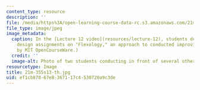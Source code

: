 ```yaml
---
content_type: resource
description: ''
file: /media/https%3A/open-learning-course-data-rc.s3.amazonaws.com/21m-355-musical-improvisation-spring-2013/ef1cb87867e8367117c4530720a9c3de_21M-355s13-th.jpg
file_type: image/jpeg
image_metadata:
  caption: In the [Lecture 12 video](resources/lecture-12), students demonstrate their
    design assignments on "Flexology," an approach to conducted improvisation. (Photo
    by MIT OpenCourseWare.)
  credit: ''
  image-alt: Photo of two students conducting in front of several other student instrumentalists.
resourcetype: Image
title: 21m-355s13-th.jpg
uid: ef1cb878-67e8-3671-17c4-530720a9c3de
---
```

